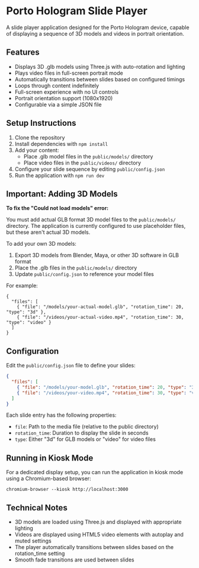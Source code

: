 
# Porto Hologram Slide Player

A slide player application designed for the Porto Hologram device, capable of displaying a sequence of 3D models and videos in portrait orientation.

## Features

- Displays 3D .glb models using Three.js with auto-rotation and lighting
- Plays video files in full-screen portrait mode
- Automatically transitions between slides based on configured timings
- Loops through content indefinitely
- Full-screen experience with no UI controls
- Portrait orientation support (1080x1920)
- Configurable via a simple JSON file

## Setup Instructions

1. Clone the repository
2. Install dependencies with `npm install`
3. Add your content:
   - Place .glb model files in the `public/models/` directory
   - Place video files in the `public/videos/` directory
4. Configure your slide sequence by editing `public/config.json`
5. Run the application with `npm run dev`

## Important: Adding 3D Models

**To fix the "Could not load models" error:**

You must add actual GLB format 3D model files to the `public/models/` directory. The application is currently configured to use placeholder files, but these aren't actual 3D models.

To add your own 3D models:
1. Export 3D models from Blender, Maya, or other 3D software in GLB format
2. Place the .glb files in the `public/models/` directory
3. Update `public/config.json` to reference your model files

For example:
```
{
  "files": [
    { "file": "/models/your-actual-model.glb", "rotation_time": 20, "type": "3d" },
    { "file": "/videos/your-actual-video.mp4", "rotation_time": 30, "type": "video" }
  ]
}
```

## Configuration

Edit the `public/config.json` file to define your slides:

```json
{
  "files": [
    { "file": "/models/your-model.glb", "rotation_time": 20, "type": "3d" },
    { "file": "/videos/your-video.mp4", "rotation_time": 30, "type": "video" }
  ]
}
```

Each slide entry has the following properties:

- `file`: Path to the media file (relative to the public directory)
- `rotation_time`: Duration to display the slide in seconds
- `type`: Either "3d" for GLB models or "video" for video files

## Running in Kiosk Mode

For a dedicated display setup, you can run the application in kiosk mode using a Chromium-based browser:

```
chromium-browser --kiosk http://localhost:3000
```

## Technical Notes

- 3D models are loaded using Three.js and displayed with appropriate lighting
- Videos are displayed using HTML5 video elements with autoplay and muted settings
- The player automatically transitions between slides based on the rotation_time setting
- Smooth fade transitions are used between slides
